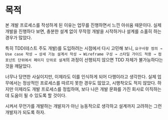# 목적

본 개발 프로세스를 작성하게 된 이유는 업무를 진행하면서 느낀 아쉬움 때문이다. 실제 개발을 진행하다 보면, 충분한 설계 없이 무작정 개발을 시작하거나 설계를 소홀히 하는 경우가 많았다.

특히 TDD(테스트 주도 개발)를 도입하려는 시점에서 다시 고민해 보니, `요구사항 정의 → Use case 작성 → 상세 기능 설계서 작성 → Wireframe 구성 → 스타일 가이드 적용 → 컴포넌트 단위에서 페이지 단위로 설계`의 과정이 선행되지 않으면 TDD 자체가 불가능하다는 것을 깨달았다.

너무나 당연한 사실이지만, 이제라도 이를 인식하게 되어 다행이라고 생각한다. 실제 업무에서는 정상적인 프로세스를 따르지 못한 경우도 많았고, 시행착오도 적지 않았다. 하지만 이제라도 개발 프로세스를 정립하여, 보다 나은 개발 문화를 가진 회사로 이직하는 데 도움이 될 수 있도록 할 것이다.

시켜서 무언가를 개발하는 개발자가 아닌 능동적으로 생각하고 설계까지 고려하는 그런 개발자가 되도록 하자.
